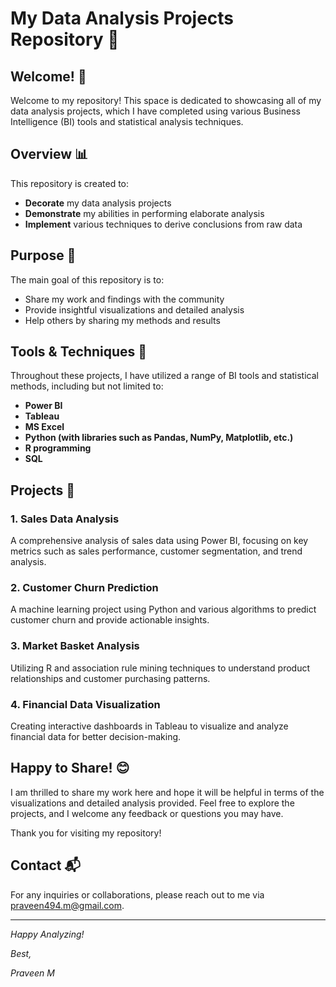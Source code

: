 # **My Data Analysis Projects Repository** 🎉

## **Welcome!** 👋

Welcome to my repository! This space is dedicated to showcasing all of my data analysis projects, which I have completed using various Business Intelligence (BI) tools and statistical analysis techniques.

## **Overview** 📊

This repository is created to:
- **Decorate** my data analysis projects
- **Demonstrate** my abilities in performing elaborate analysis
- **Implement** various techniques to derive conclusions from raw data

## **Purpose** 🎯

The main goal of this repository is to:
- Share my work and findings with the community
- Provide insightful visualizations and detailed analysis
- Help others by sharing my methods and results

## **Tools & Techniques** 🔧

Throughout these projects, I have utilized a range of BI tools and statistical methods, including but not limited to:
- **Power BI**
- **Tableau**
- **MS Excel**
- **Python (with libraries such as Pandas, NumPy, Matplotlib, etc.)**
- **R programming**
- **SQL**
  

## **Projects** 🚀

### **1. Sales Data Analysis**
A comprehensive analysis of sales data using Power BI, focusing on key metrics such as sales performance, customer segmentation, and trend analysis.

### **2. Customer Churn Prediction**
A machine learning project using Python and various algorithms to predict customer churn and provide actionable insights.

### **3. Market Basket Analysis**
Utilizing R and association rule mining techniques to understand product relationships and customer purchasing patterns.

### **4. Financial Data Visualization**
Creating interactive dashboards in Tableau to visualize and analyze financial data for better decision-making.

## **Happy to Share!** 😊

I am thrilled to share my work here and hope it will be helpful in terms of the visualizations and detailed analysis provided. Feel free to explore the projects, and I welcome any feedback or questions you may have.

Thank you for visiting my repository!

## **Contact** 📬

For any inquiries or collaborations, please reach out to me via praveen494.m@gmail.com.

---
*Happy Analyzing!*

*Best,*

*Praveen M*
